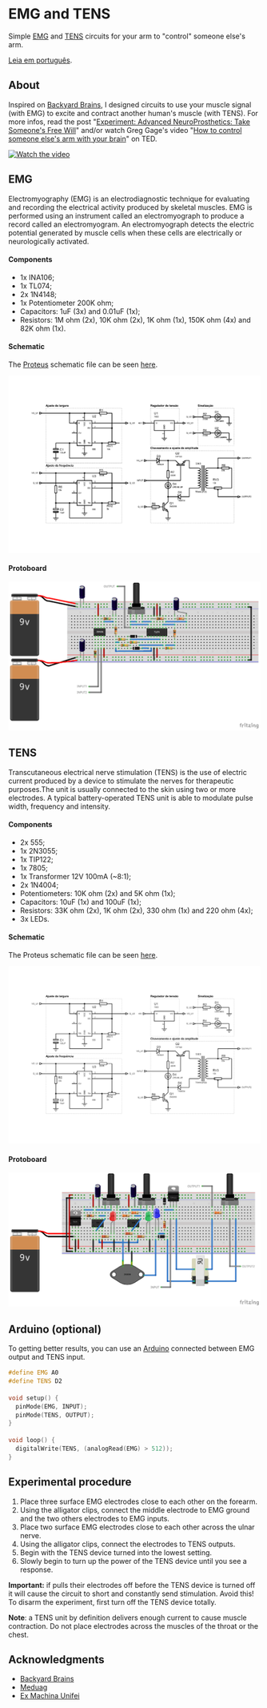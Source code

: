 ﻿# EMG and TENS

Simple [EMG](https://en.wikipedia.org/wiki/Electromyography) and [TENS](https://en.wikipedia.org/wiki/Transcutaneous_electrical_nerve_stimulation) circuits for your arm to "control" someone else's arm.

[Leia em português](https://github.com/leandcesar/emg-and-tens/blob/master/README-ptbr.md).

## About

Inspired on [Backyard Brains](https://backyardbrains.com), I designed circuits to use your muscle signal (with EMG) to excite and contract another human's muscle (with TENS). For more infos, read the post "[Experiment: Advanced NeuroProsthetics: Take Someone's Free Will](https://backyardbrains.com/experiments/humanhumaninterface)" and/or watch Greg Gage's video "[How to control someone else's arm with your brain](https://www.ted.com/talks/greg_gage_how_to_control_someone_else_s_arm_with_your_brain?)" on TED.

[![Watch the video](http://i3.ytimg.com/vi/rSQNi5sAwuc/maxresdefault.jpg)](https://www.ted.com/talks/greg_gage_how_to_control_someone_else_s_arm_with_your_brain?)

## EMG

Electromyography (EMG) is an electrodiagnostic technique for evaluating and recording the electrical activity produced by skeletal muscles. EMG is performed using an instrument called an electromyograph to produce a record called an electromyogram. An electromyograph detects the electric potential generated by muscle cells when these cells are electrically or neurologically activated.

#### Components 

- 1x INA106;
- 1x TL074;
- 2x 1N4148;
- 1x Potentiometer 200K ohm;
- Capacitors: 1uF (3x) and 0.01uF (1x);
- Resistors: 1M ohm (2x), 10K ohm (2x), 1K ohm (1x), 150K ohm (4x) and 82K ohm (1x).

#### Schematic

The [Proteus](https://www.labcenter.com/) schematic file can be seen [here](https://github.com/leandcesar/emg-and-tens/blob/master/EMG).

![EMG schematic](https://github.com/leandcesar/emg-and-tens/blob/master/EMG/EMG-sch.png)

#### Protoboard

![EMG protoboard](https://github.com/leandcesar/emg-and-tens/blob/master/EMG/EMG-proto.png)

## TENS

Transcutaneous electrical nerve stimulation (TENS) is the use of electric current produced by a device to stimulate the nerves for therapeutic purposes.The unit is usually connected to the skin using two or more electrodes. A typical battery-operated TENS unit is able to modulate pulse width, frequency and intensity.

#### Components 

- 2x 555;
- 1x 2N3055;
- 1x TIP122;
- 1x 7805;
- 1x Transformer 12V 100mA (~8:1);
- 2x 1N4004;
- Potentiometers: 10K ohm (2x) and 5K ohm (1x);
- Capacitors: 10uF (1x) and 100uF (1x);
- Resistors: 33K ohm (2x), 1K ohm (2x), 330 ohm (1x) and 220 ohm (4x);
- 3x LEDs.

#### Schematic

The Proteus schematic file can be seen [here](https://github.com/leandcesar/emg-and-tens/blob/master/TENS).

![TENS schematic](https://github.com/leandcesar/emg-and-tens/blob/master/TENS/TENS-sch.png)

#### Protoboard

![TENS protoboard](https://github.com/leandcesar/emg-and-tens/blob/master/TENS/TENS-proto.png)

## Arduino (optional)

To getting better results, you can use an [Arduino](https://www.arduino.cc/) connected between EMG output and TENS input. 

```C++
#define EMG A0
#define TENS D2

void setup() {
  pinMode(EMG, INPUT);
  pinMode(TENS, OUTPUT);
}

void loop() {
  digitalWrite(TENS, (analogRead(EMG) > 512));
}
```

## Experimental procedure

1. Place three surface EMG electrodes close to each other on the forearm.
2. Using the alligator clips, connect the middle electrode to EMG ground and the two others electrodes to EMG inputs.
3. Place two surface EMG electrodes close to each other across the ulnar nerve.
4. Using the alligator clips, connect the electrodes to TENS outputs.
5. Begin with the TENS device turned into the lowest setting.
6. Slowly begin to turn up the power of the TENS device until you see a response.

**Important:** if pulls their electrodes off before the TENS device is turned off it will cause the circuit to short and constantly send stimulation. Avoid this! To disarm the experiment, first turn off the TENS device totally.

**Note**: a TENS unit by definition delivers enough current to cause muscle contraction. Do not place electrodes across the muscles of the throat or the chest.

## Acknowledgments

- [Backyard Brains](https://backyardbrains.com)
- [Meduag](https://www.youtube.com/user/meduag/)
- [Ex Machina Unifei](https://www.facebook.com/ExMachina.UNIFEI)
